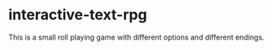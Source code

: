 # interactive-text-rpg

This is a small roll playing game with different options and different endings. 
